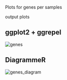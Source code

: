 Plots for genes per samples

output plots

## ggplot2 + ggrepel

![genes](https://user-images.githubusercontent.com/10505524/34389094-9ef7b890-eb05-11e7-962b-321e03b2c5f4.png)

## DiagrammeR

![genes_diagram](https://user-images.githubusercontent.com/10505524/34390683-508e08a8-eb0f-11e7-92f4-7b0ee9a4f3d5.png)
